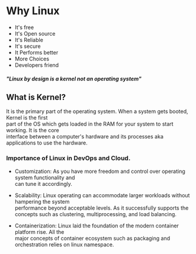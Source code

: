 # Why Linux  
* It's free  
* It's Open source  
* It's Reliable  
* It's secure
* It Performs better    
* More Choices  
* Developers friend  

#### _"Linux by design is a kernel not an operating system"_  

## What is Kernel?  
It is the primary part of the operating system. When a system gets booted, Kernel is the first  
part of the OS which gets loaded in the RAM for your system to start working. It is the core  
interface between a computer's hardware and its processes aka applications to use the hardware.  

### Importance of Linux in DevOps and Cloud.  
* Customization: As you have more freedom and control over operating system functionality and  
can tune it accordingly.  

* Scalability: Linux operating can accommodate larger workloads without hampering the system  
performance beyond acceptable levels. As it successfully supports the concepts such as clustering, multiprocessing, and load balancing.  

* Containerization: Linux laid the foundation of the modern container platform rise. All the  
major concepts of container ecosystem such as packaging and orchestration relies on linux namespace.